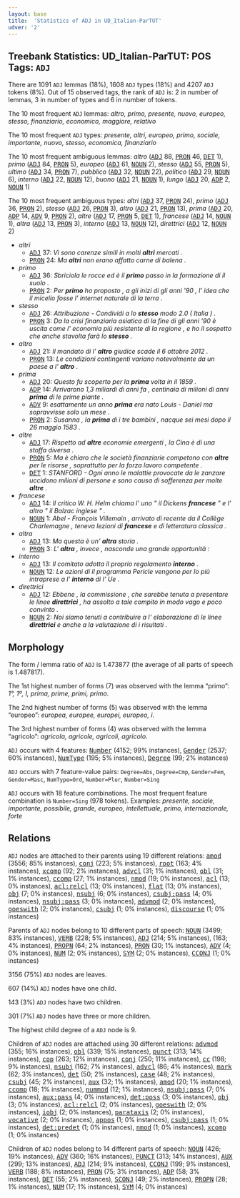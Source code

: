 ```yaml
---
layout: base
title:  'Statistics of ADJ in UD_Italian-ParTUT'
udver: '2'
---
```


## Treebank Statistics: UD_Italian-ParTUT: POS Tags: `ADJ`

There are 1091 `ADJ` lemmas (18%), 1608 `ADJ` types (18%) and 4207 `ADJ` tokens (8%).
Out of 15 observed tags, the rank of `ADJ` is: 2 in number of lemmas, 3 in number of types and 6 in number of tokens.

The 10 most frequent `ADJ` lemmas: <em>altro, primo, presente, nuovo, europeo, stesso, finanziario, economico, maggiore, relativo</em>

The 10 most frequent `ADJ` types:  <em>presente, altri, europeo, primo, sociale, importante, nuovo, stesso, economica, finanziario</em>

The 10 most frequent ambiguous lemmas: <em>altro</em> (<tt><a href="it_partut-pos-ADJ.html">ADJ</a></tt> 88, <tt><a href="it_partut-pos-PRON.html">PRON</a></tt> 46, <tt><a href="it_partut-pos-DET.html">DET</a></tt> 1), <em>primo</em> (<tt><a href="it_partut-pos-ADJ.html">ADJ</a></tt> 84, <tt><a href="it_partut-pos-PRON.html">PRON</a></tt> 5), <em>europeo</em> (<tt><a href="it_partut-pos-ADJ.html">ADJ</a></tt> 61, <tt><a href="it_partut-pos-NOUN.html">NOUN</a></tt> 2), <em>stesso</em> (<tt><a href="it_partut-pos-ADJ.html">ADJ</a></tt> 55, <tt><a href="it_partut-pos-PRON.html">PRON</a></tt> 5), <em>ultimo</em> (<tt><a href="it_partut-pos-ADJ.html">ADJ</a></tt> 34, <tt><a href="it_partut-pos-PRON.html">PRON</a></tt> 7), <em>pubblico</em> (<tt><a href="it_partut-pos-ADJ.html">ADJ</a></tt> 32, <tt><a href="it_partut-pos-NOUN.html">NOUN</a></tt> 22), <em>politico</em> (<tt><a href="it_partut-pos-ADJ.html">ADJ</a></tt> 29, <tt><a href="it_partut-pos-NOUN.html">NOUN</a></tt> 6), <em>interno</em> (<tt><a href="it_partut-pos-ADJ.html">ADJ</a></tt> 22, <tt><a href="it_partut-pos-NOUN.html">NOUN</a></tt> 12), <em>buono</em> (<tt><a href="it_partut-pos-ADJ.html">ADJ</a></tt> 21, <tt><a href="it_partut-pos-NOUN.html">NOUN</a></tt> 1), <em>lungo</em> (<tt><a href="it_partut-pos-ADJ.html">ADJ</a></tt> 20, <tt><a href="it_partut-pos-ADP.html">ADP</a></tt> 2, <tt><a href="it_partut-pos-NOUN.html">NOUN</a></tt> 1)

The 10 most frequent ambiguous types:  <em>altri</em> (<tt><a href="it_partut-pos-ADJ.html">ADJ</a></tt> 37, <tt><a href="it_partut-pos-PRON.html">PRON</a></tt> 24), <em>primo</em> (<tt><a href="it_partut-pos-ADJ.html">ADJ</a></tt> 36, <tt><a href="it_partut-pos-PRON.html">PRON</a></tt> 2), <em>stesso</em> (<tt><a href="it_partut-pos-ADJ.html">ADJ</a></tt> 26, <tt><a href="it_partut-pos-PRON.html">PRON</a></tt> 3), <em>altro</em> (<tt><a href="it_partut-pos-ADJ.html">ADJ</a></tt> 21, <tt><a href="it_partut-pos-PRON.html">PRON</a></tt> 13), <em>prima</em> (<tt><a href="it_partut-pos-ADJ.html">ADJ</a></tt> 20, <tt><a href="it_partut-pos-ADP.html">ADP</a></tt> 14, <tt><a href="it_partut-pos-ADV.html">ADV</a></tt> 9, <tt><a href="it_partut-pos-PRON.html">PRON</a></tt> 2), <em>altre</em> (<tt><a href="it_partut-pos-ADJ.html">ADJ</a></tt> 17, <tt><a href="it_partut-pos-PRON.html">PRON</a></tt> 5, <tt><a href="it_partut-pos-DET.html">DET</a></tt> 1), <em>francese</em> (<tt><a href="it_partut-pos-ADJ.html">ADJ</a></tt> 14, <tt><a href="it_partut-pos-NOUN.html">NOUN</a></tt> 1), <em>altra</em> (<tt><a href="it_partut-pos-ADJ.html">ADJ</a></tt> 13, <tt><a href="it_partut-pos-PRON.html">PRON</a></tt> 3), <em>interno</em> (<tt><a href="it_partut-pos-ADJ.html">ADJ</a></tt> 13, <tt><a href="it_partut-pos-NOUN.html">NOUN</a></tt> 12), <em>direttrici</em> (<tt><a href="it_partut-pos-ADJ.html">ADJ</a></tt> 12, <tt><a href="it_partut-pos-NOUN.html">NOUN</a></tt> 2)


* <em>altri</em>
  * <tt><a href="it_partut-pos-ADJ.html">ADJ</a></tt> 37: <em>Vi sono carenze simili in molti <b>altri</b> mercati .</em>
  * <tt><a href="it_partut-pos-PRON.html">PRON</a></tt> 24: <em>Ma <b>altri</b> non erano affatto carne di balena .</em>
* <em>primo</em>
  * <tt><a href="it_partut-pos-ADJ.html">ADJ</a></tt> 36: <em>Sbriciola le rocce ed è il <b>primo</b> passo in la formazione di il suolo .</em>
  * <tt><a href="it_partut-pos-PRON.html">PRON</a></tt> 2: <em>Per <b>primo</b> ho proposto , a gli inizi di gli anni '90 , l' idea che il micelio fosse l' internet naturale di la terra .</em>
* <em>stesso</em>
  * <tt><a href="it_partut-pos-ADJ.html">ADJ</a></tt> 26: <em>Attribuzione - Condividi a lo <b>stesso</b> modo 2.0 ( Italia ) .</em>
  * <tt><a href="it_partut-pos-PRON.html">PRON</a></tt> 3: <em>Da la crisi finanziaria asiatica di la fine di gli anni '90 è uscita come l' economia più resistente di la regione , e ho il sospetto che anche stavolta farà lo <b>stesso</b> .</em>
* <em>altro</em>
  * <tt><a href="it_partut-pos-ADJ.html">ADJ</a></tt> 21: <em>Il mandato di l' <b>altro</b> giudice scade il 6 ottobre 2012 .</em>
  * <tt><a href="it_partut-pos-PRON.html">PRON</a></tt> 13: <em>Le condizioni contingenti variano notevolmente da un paese a l' <b>altro</b> .</em>
* <em>prima</em>
  * <tt><a href="it_partut-pos-ADJ.html">ADJ</a></tt> 20: <em>Questo fu scoperto per la <b>prima</b> volta in il 1859 .</em>
  * <tt><a href="it_partut-pos-ADP.html">ADP</a></tt> 14: <em>Arrivarono 1,3 miliardi di anni fa , centinaia di milioni di anni <b>prima</b> di le prime piante .</em>
  * <tt><a href="it_partut-pos-ADV.html">ADV</a></tt> 9: <em>esattamente un anno <b>prima</b> era nato Louis - Daniel ma sopravvisse solo un mese .</em>
  * <tt><a href="it_partut-pos-PRON.html">PRON</a></tt> 2: <em>Susanna , la <b>prima</b> di i tre bambini , nacque sei mesi dopo il 26 maggio 1583 .</em>
* <em>altre</em>
  * <tt><a href="it_partut-pos-ADJ.html">ADJ</a></tt> 17: <em>Rispetto ad <b>altre</b> economie emergenti , la Cina è di una stoffa diversa .</em>
  * <tt><a href="it_partut-pos-PRON.html">PRON</a></tt> 5: <em>Ma è chiaro che le società finanziarie competono con <b>altre</b> per le risorse , soprattutto per la forza lavoro competente .</em>
  * <tt><a href="it_partut-pos-DET.html">DET</a></tt> 1: <em>STANFORD - Ogni anno le malattie provocate da le zanzare uccidono milioni di persone e sono causa di sofferenza per molte <b>altre</b> .</em>
* <em>francese</em>
  * <tt><a href="it_partut-pos-ADJ.html">ADJ</a></tt> 14: <em>Il critico W. H. Helm chiama l' uno " il Dickens <b>francese</b> " e l' altro " il Balzac inglese " .</em>
  * <tt><a href="it_partut-pos-NOUN.html">NOUN</a></tt> 1: <em>Abel - François Villemain , arrivato di recente da il Collège Charlemagne , teneva lezioni di <b>francese</b> e di letteratura classica .</em>
* <em>altra</em>
  * <tt><a href="it_partut-pos-ADJ.html">ADJ</a></tt> 13: <em>Ma questa è un' <b>altra</b> storia .</em>
  * <tt><a href="it_partut-pos-PRON.html">PRON</a></tt> 3: <em>L' <b>altra</b> , invece , nasconde una grande opportunità :</em>
* <em>interno</em>
  * <tt><a href="it_partut-pos-ADJ.html">ADJ</a></tt> 13: <em>Il comitato adotta il proprio regolamento <b>interno</b> .</em>
  * <tt><a href="it_partut-pos-NOUN.html">NOUN</a></tt> 12: <em>Le azioni di il programma Pericle vengono per lo più intraprese a l' <b>interno</b> di l' Ue .</em>
* <em>direttrici</em>
  * <tt><a href="it_partut-pos-ADJ.html">ADJ</a></tt> 12: <em>Ebbene , la commissione , che sarebbe tenuta a presentare le linee <b>direttrici</b> , ha assolto a tale compito in modo vago e poco convinto .</em>
  * <tt><a href="it_partut-pos-NOUN.html">NOUN</a></tt> 2: <em>Noi siamo tenuti a contribuire a l' elaborazione di le linee <b>direttrici</b> e anche a la valutazione di i risultati .</em>

## Morphology

The form / lemma ratio of `ADJ` is 1.473877 (the average of all parts of speech is 1.487817).

The 1st highest number of forms (7) was observed with the lemma “primo”: <em>1°, 1º, I, prima, prime, primi, primo</em>.

The 2nd highest number of forms (5) was observed with the lemma “europeo”: <em>europea, europee, europei, europeo, i</em>.

The 3rd highest number of forms (4) was observed with the lemma “agricolo”: <em>agricola, agricole, agricoli, agricolo</em>.

`ADJ` occurs with 4 features: <tt><a href="it_partut-feat-Number.html">Number</a></tt> (4152; 99% instances), <tt><a href="it_partut-feat-Gender.html">Gender</a></tt> (2537; 60% instances), <tt><a href="it_partut-feat-NumType.html">NumType</a></tt> (195; 5% instances), <tt><a href="it_partut-feat-Degree.html">Degree</a></tt> (99; 2% instances)

`ADJ` occurs with 7 feature-value pairs: `Degree=Abs`, `Degree=Cmp`, `Gender=Fem`, `Gender=Masc`, `NumType=Ord`, `Number=Plur`, `Number=Sing`

`ADJ` occurs with 18 feature combinations.
The most frequent feature combination is `Number=Sing` (978 tokens).
Examples: <em>presente, sociale, importante, possibile, grande, europeo, intellettuale, primo, internazionale, forte</em>


## Relations

`ADJ` nodes are attached to their parents using 19 different relations: <tt><a href="it_partut-dep-amod.html">amod</a></tt> (3556; 85% instances), <tt><a href="it_partut-dep-conj.html">conj</a></tt> (223; 5% instances), <tt><a href="it_partut-dep-root.html">root</a></tt> (163; 4% instances), <tt><a href="it_partut-dep-xcomp.html">xcomp</a></tt> (92; 2% instances), <tt><a href="it_partut-dep-advcl.html">advcl</a></tt> (31; 1% instances), <tt><a href="it_partut-dep-obl.html">obl</a></tt> (31; 1% instances), <tt><a href="it_partut-dep-ccomp.html">ccomp</a></tt> (27; 1% instances), <tt><a href="it_partut-dep-nmod.html">nmod</a></tt> (19; 0% instances), <tt><a href="it_partut-dep-acl.html">acl</a></tt> (13; 0% instances), <tt><a href="it_partut-dep-acl-relcl.html">acl:relcl</a></tt> (13; 0% instances), <tt><a href="it_partut-dep-flat.html">flat</a></tt> (13; 0% instances), <tt><a href="it_partut-dep-obj.html">obj</a></tt> (7; 0% instances), <tt><a href="it_partut-dep-nsubj.html">nsubj</a></tt> (6; 0% instances), <tt><a href="it_partut-dep-csubj-pass.html">csubj:pass</a></tt> (4; 0% instances), <tt><a href="it_partut-dep-nsubj-pass.html">nsubj:pass</a></tt> (3; 0% instances), <tt><a href="it_partut-dep-advmod.html">advmod</a></tt> (2; 0% instances), <tt><a href="it_partut-dep-goeswith.html">goeswith</a></tt> (2; 0% instances), <tt><a href="it_partut-dep-csubj.html">csubj</a></tt> (1; 0% instances), <tt><a href="it_partut-dep-discourse.html">discourse</a></tt> (1; 0% instances)

Parents of `ADJ` nodes belong to 10 different parts of speech: <tt><a href="it_partut-pos-NOUN.html">NOUN</a></tt> (3499; 83% instances), <tt><a href="it_partut-pos-VERB.html">VERB</a></tt> (228; 5% instances), <tt><a href="it_partut-pos-ADJ.html">ADJ</a></tt> (214; 5% instances),  (163; 4% instances), <tt><a href="it_partut-pos-PROPN.html">PROPN</a></tt> (64; 2% instances), <tt><a href="it_partut-pos-PRON.html">PRON</a></tt> (30; 1% instances), <tt><a href="it_partut-pos-ADV.html">ADV</a></tt> (4; 0% instances), <tt><a href="it_partut-pos-NUM.html">NUM</a></tt> (2; 0% instances), <tt><a href="it_partut-pos-SYM.html">SYM</a></tt> (2; 0% instances), <tt><a href="it_partut-pos-CCONJ.html">CCONJ</a></tt> (1; 0% instances)

3156 (75%) `ADJ` nodes are leaves.

607 (14%) `ADJ` nodes have one child.

143 (3%) `ADJ` nodes have two children.

301 (7%) `ADJ` nodes have three or more children.

The highest child degree of a `ADJ` node is 9.

Children of `ADJ` nodes are attached using 30 different relations: <tt><a href="it_partut-dep-advmod.html">advmod</a></tt> (355; 16% instances), <tt><a href="it_partut-dep-obl.html">obl</a></tt> (339; 15% instances), <tt><a href="it_partut-dep-punct.html">punct</a></tt> (313; 14% instances), <tt><a href="it_partut-dep-cop.html">cop</a></tt> (263; 12% instances), <tt><a href="it_partut-dep-conj.html">conj</a></tt> (250; 11% instances), <tt><a href="it_partut-dep-cc.html">cc</a></tt> (198; 9% instances), <tt><a href="it_partut-dep-nsubj.html">nsubj</a></tt> (162; 7% instances), <tt><a href="it_partut-dep-advcl.html">advcl</a></tt> (86; 4% instances), <tt><a href="it_partut-dep-mark.html">mark</a></tt> (62; 3% instances), <tt><a href="it_partut-dep-det.html">det</a></tt> (50; 2% instances), <tt><a href="it_partut-dep-case.html">case</a></tt> (48; 2% instances), <tt><a href="it_partut-dep-csubj.html">csubj</a></tt> (45; 2% instances), <tt><a href="it_partut-dep-aux.html">aux</a></tt> (32; 1% instances), <tt><a href="it_partut-dep-amod.html">amod</a></tt> (20; 1% instances), <tt><a href="it_partut-dep-ccomp.html">ccomp</a></tt> (18; 1% instances), <tt><a href="it_partut-dep-nummod.html">nummod</a></tt> (12; 1% instances), <tt><a href="it_partut-dep-nsubj-pass.html">nsubj:pass</a></tt> (7; 0% instances), <tt><a href="it_partut-dep-aux-pass.html">aux:pass</a></tt> (4; 0% instances), <tt><a href="it_partut-dep-det-poss.html">det:poss</a></tt> (3; 0% instances), <tt><a href="it_partut-dep-obj.html">obj</a></tt> (3; 0% instances), <tt><a href="it_partut-dep-acl-relcl.html">acl:relcl</a></tt> (2; 0% instances), <tt><a href="it_partut-dep-goeswith.html">goeswith</a></tt> (2; 0% instances), <tt><a href="it_partut-dep-iobj.html">iobj</a></tt> (2; 0% instances), <tt><a href="it_partut-dep-parataxis.html">parataxis</a></tt> (2; 0% instances), <tt><a href="it_partut-dep-vocative.html">vocative</a></tt> (2; 0% instances), <tt><a href="it_partut-dep-appos.html">appos</a></tt> (1; 0% instances), <tt><a href="it_partut-dep-csubj-pass.html">csubj:pass</a></tt> (1; 0% instances), <tt><a href="it_partut-dep-det-predet.html">det:predet</a></tt> (1; 0% instances), <tt><a href="it_partut-dep-nmod.html">nmod</a></tt> (1; 0% instances), <tt><a href="it_partut-dep-xcomp.html">xcomp</a></tt> (1; 0% instances)

Children of `ADJ` nodes belong to 14 different parts of speech: <tt><a href="it_partut-pos-NOUN.html">NOUN</a></tt> (426; 19% instances), <tt><a href="it_partut-pos-ADV.html">ADV</a></tt> (360; 16% instances), <tt><a href="it_partut-pos-PUNCT.html">PUNCT</a></tt> (313; 14% instances), <tt><a href="it_partut-pos-AUX.html">AUX</a></tt> (299; 13% instances), <tt><a href="it_partut-pos-ADJ.html">ADJ</a></tt> (214; 9% instances), <tt><a href="it_partut-pos-CCONJ.html">CCONJ</a></tt> (199; 9% instances), <tt><a href="it_partut-pos-VERB.html">VERB</a></tt> (188; 8% instances), <tt><a href="it_partut-pos-PRON.html">PRON</a></tt> (75; 3% instances), <tt><a href="it_partut-pos-ADP.html">ADP</a></tt> (58; 3% instances), <tt><a href="it_partut-pos-DET.html">DET</a></tt> (55; 2% instances), <tt><a href="it_partut-pos-SCONJ.html">SCONJ</a></tt> (49; 2% instances), <tt><a href="it_partut-pos-PROPN.html">PROPN</a></tt> (28; 1% instances), <tt><a href="it_partut-pos-NUM.html">NUM</a></tt> (17; 1% instances), <tt><a href="it_partut-pos-SYM.html">SYM</a></tt> (4; 0% instances)

